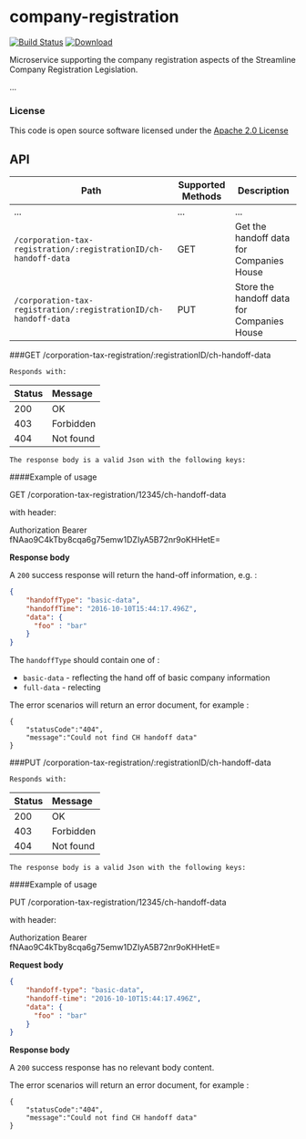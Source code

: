 # company-registration

[![Build Status](https://travis-ci.org/hmrc/company-registration.svg)](https://travis-ci.org/hmrc/company-registration) [ ![Download](https://api.bintray.com/packages/hmrc/releases/company-registration/images/download.svg) ](https://bintray.com/hmrc/releases/company-registration/_latestVersion)

Microservice supporting the company registration aspects of the Streamline Company Registration Legislation.

...

### License

This code is open source software licensed under the [Apache 2.0 License]("http://www.apache.org/licenses/LICENSE-2.0.html")

## API

| Path                                                                               | Supported Methods | Description  |
| ---------------------------------------------------------------------------------- | ------------------| ------------ |
| ...                                                                                |        ...        | ...          |
|```/corporation-tax-registration/:registrationID/ch-handoff-data```                 |        GET        | Get the handoff data for Companies House |
|```/corporation-tax-registration/:registrationID/ch-handoff-data```                 |        PUT        | Store the handoff data for Companies House |

###GET /corporation-tax-registration/:registrationID/ch-handoff-data

    Responds with:


| Status        | Message       |
|:--------------|:--------------|
| 200           | OK            |
| 403           | Forbidden     |
| 404           | Not found     |

    The response body is a valid Json with the following keys:


####Example of usage

GET /corporation-tax-registration/12345/ch-handoff-data

with header:

Authorization Bearer fNAao9C4kTby8cqa6g75emw1DZIyA5B72nr9oKHHetE=

**Response body**

A ```200``` success response will return the hand-off information, e.g. :

```json
{
    "handoffType": "basic-data",
    "handoffTime": "2016-10-10T15:44:17.496Z",
    "data": {
      "foo" : "bar"
    }
}
```
The ```handoffType``` should contain one of :
* `basic-data` - reflecting the hand off of basic company information
* `full-data` - relecting


The error scenarios will return an error document, for example :
```
{
    "statusCode":"404",
    "message":"Could not find CH handoff data"
}
```


###PUT /corporation-tax-registration/:registrationID/ch-handoff-data

    Responds with:


| Status        | Message       |
|:--------------|:--------------|
| 200           | OK            |
| 403           | Forbidden     |
| 404           | Not found     |

    The response body is a valid Json with the following keys:


####Example of usage

PUT /corporation-tax-registration/12345/ch-handoff-data

with header:

Authorization Bearer fNAao9C4kTby8cqa6g75emw1DZIyA5B72nr9oKHHetE=

**Request body**

```json
{
    "handoff-type": "basic-data",
    "handoff-time": "2016-10-10T15:44:17.496Z",
    "data": {
      "foo" : "bar"
    }
}
```

**Response body**

A ```200``` success response has no relevant body content.

The error scenarios will return an error document, for example :
```
{
    "statusCode":"404",
    "message":"Could not find CH handoff data"
}
```
